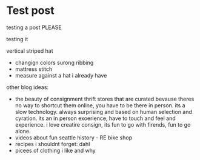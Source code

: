 
# Test post

testing a post PLEASE

testing it

vertical striped hat
- changign colors surong ribbing
- mattress stitch
- measure against a hat i already have

other blog ideas:
- the beauty of consignment thrift stores that are curated bevause theres no way to shortcut them online, you have to be there in person. its a slow technology. always surprising and based on human selection and cyration. its an in person exoerience, have to touch and feel and experience. i love creatire consign, its fun to go with firends, fun to go alone. 
- videos about fun seattle history - RE bike shop
- recipes i shouldnt forget: dahl
- picees of clothing i like and why
